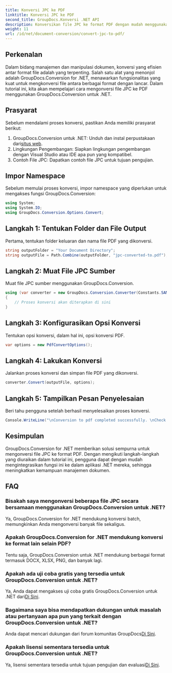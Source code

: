 ```yaml
---
title: Konversi JPC ke PDF
linktitle: Konversi JPC ke PDF
second_title: GroupDocs.Konversi .NET API
description: Konversikan file JPC ke format PDF dengan mudah menggunakan GroupDocs.Conversion untuk .NET. Tingkatkan kemampuan manajemen dokumen Anda dengan solusi sempurna ini.
weight: 11
url: /id/net/document-conversion/convert-jpc-to-pdf/
---
```

## Perkenalan
Dalam bidang manajemen dan manipulasi dokumen, konversi yang efisien antar format file adalah yang terpenting. Salah satu alat yang menonjol adalah GroupDocs.Conversion for .NET, menawarkan fungsionalitas yang kuat untuk mengkonversi file antara berbagai format dengan lancar. Dalam tutorial ini, kita akan mempelajari cara mengonversi file JPC ke PDF menggunakan GroupDocs.Conversion untuk .NET.
## Prasyarat
Sebelum mendalami proses konversi, pastikan Anda memiliki prasyarat berikut:
1. GroupDocs.Conversion untuk .NET: Unduh dan instal perpustakaan dari[situs web](https://releases.groupdocs.com/conversion/net/).
2. Lingkungan Pengembangan: Siapkan lingkungan pengembangan dengan Visual Studio atau IDE apa pun yang kompatibel.
3. Contoh File JPC: Dapatkan contoh file JPC untuk tujuan pengujian.

## Impor Namespace
Sebelum memulai proses konversi, impor namespace yang diperlukan untuk mengakses fungsi GroupDocs.Conversion:
```csharp
using System;
using System.IO;
using GroupDocs.Conversion.Options.Convert;
```

## Langkah 1: Tentukan Folder dan File Output
Pertama, tentukan folder keluaran dan nama file PDF yang dikonversi.
```csharp
string outputFolder = "Your Document Directory";
string outputFile = Path.Combine(outputFolder, "jpc-converted-to.pdf");
```
## Langkah 2: Muat File JPC Sumber
Muat file JPC sumber menggunakan GroupDocs.Conversion.
```csharp
using (var converter = new GroupDocs.Conversion.Converter(Constants.SAMPLE_JPC))
{
    // Proses konversi akan diterapkan di sini
}
```
## Langkah 3: Konfigurasikan Opsi Konversi
Tentukan opsi konversi, dalam hal ini, opsi konversi PDF.
```csharp
var options = new PdfConvertOptions();
```
## Langkah 4: Lakukan Konversi
Jalankan proses konversi dan simpan file PDF yang dikonversi.
```csharp
converter.Convert(outputFile, options);
```
## Langkah 5: Tampilkan Pesan Penyelesaian
Beri tahu pengguna setelah berhasil menyelesaikan proses konversi.
```csharp
Console.WriteLine("\nConversion to pdf completed successfully. \nCheck output in {0}", outputFolder);
```

## Kesimpulan
GroupDocs.Conversion for .NET memberikan solusi sempurna untuk mengonversi file JPC ke format PDF. Dengan mengikuti langkah-langkah yang diuraikan dalam tutorial ini, pengguna dapat dengan mudah mengintegrasikan fungsi ini ke dalam aplikasi .NET mereka, sehingga meningkatkan kemampuan manajemen dokumen.
## FAQ
### Bisakah saya mengonversi beberapa file JPC secara bersamaan menggunakan GroupDocs.Conversion untuk .NET?
Ya, GroupDocs.Conversion for .NET mendukung konversi batch, memungkinkan Anda mengonversi banyak file sekaligus.
### Apakah GroupDocs.Conversion for .NET mendukung konversi ke format lain selain PDF?
Tentu saja, GroupDocs.Conversion untuk .NET mendukung berbagai format termasuk DOCX, XLSX, PNG, dan banyak lagi.
### Apakah ada uji coba gratis yang tersedia untuk GroupDocs.Conversion untuk .NET?
 Ya, Anda dapat mengakses uji coba gratis GroupDocs.Conversion untuk .NET dari[Di Sini](https://releases.groupdocs.com/).
### Bagaimana saya bisa mendapatkan dukungan untuk masalah atau pertanyaan apa pun yang terkait dengan GroupDocs.Conversion untuk .NET?
 Anda dapat mencari dukungan dari forum komunitas GroupDocs[Di Sini](https://forum.groupdocs.com/c/conversion/11).
### Apakah lisensi sementara tersedia untuk GroupDocs.Conversion untuk .NET?
 Ya, lisensi sementara tersedia untuk tujuan pengujian dan evaluasi[Di Sini](https://purchase.groupdocs.com/temporary-license/).
